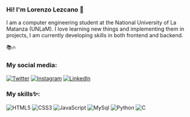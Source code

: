 ### Hi! I'm Lorenzo Lezcano 👋
I am a computer engineering student at the National University of La Matanza (UNLaM). I love learning new things and implementing them in projects, I am currently developing skills in both frontend and backend.

📚🔥


### My social media:
[![Twitter](https://img.shields.io/badge/Twitter-1DA1F2?style=for-the-badge&logo=twitter&logoColor=white)](https://twitter.com/lordlez_)
[![Instagram](https://img.shields.io/badge/Instagram-E4405F?style=for-the-badge&logo=instagram&logoColor=white)](https://www.instagram.com/lordlez/)
[![LinkedIn](https://img.shields.io/badge/LinkedIn-0077B5?style=for-the-badge&logo=linkedin&logoColor=white)](https://www.linkedin.com/in/lorenzo-david-lezcano/)

### My skills✨:
<div style= "display: inline_block">
    <img align="center" src="https://img.shields.io/badge/HTML5-E34F26?style=for-the-badge&logo=html5&logoColor=white" alt="HTML5" />
    <img align="center" src="https://img.shields.io/badge/CSS3-1572B6?style=for-the-badge&logo=css3&logoColor=white" alt="CSS3" />
    <img align="center" src="https://img.shields.io/badge/JavaScript-F7DF1E?style=for-the-badge&logo=javascript&logoColor=black" alt="JavaScript" />
    <img align="center" src="https://img.shields.io/badge/MySQL-00000F?style=for-the-badge&logo=mysql&logoColor=white" alt="MySql" />
    <img align="center" src="https://img.shields.io/badge/Python-14354C?style=for-the-badge&logo=python&logoColor=white" alt="Python" />
    <img align="center" src="https://img.shields.io/badge/C-00599C?style=for-the-badge&logo=c&logoColor=white" alt="C" />
</div>
